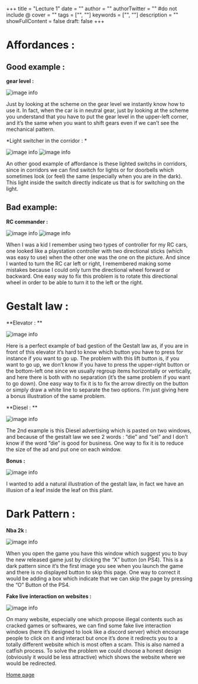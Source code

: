 +++
title = "Lecture 1"
date = ""
author = ""
authorTwitter = "" #do not include @
cover = ""
tags = ["", ""]
keywords = ["", ""]
description = ""
showFullContent = false
draft: false
+++

# Affordances :

## Good example :
 
**gear level :**

![image info](/IMG_20200921_190409.jpg)

Just by looking at the scheme on the gear level we instantly know how to use it. In fact, when the car is in neutral gear, just by looking at the scheme you understand that you have to put the gear level in the upper-left corner, and it’s the same when you want to shift gears even if we can’t see the mechanical pattern.
             
*Light switcher in the corridor : *

![image info](/IMG_20200917_174333.jpg)
![image info](/IMG_20200917_174326.jpg)

An other good example of affordance is these lighted switchs in corridors, since in corridors we can find switch for lights or for doorbells which sometimes look (or feel) the same (especially when you are in the dark). This light inside the switch directly indicate us that is for switching on the light. 

## Bad example:

**RC commander :**

![image info](/IMG_20200920_153020.jpg)
![image info](/IMG_20200920_153040.jpg)

When I was a kid I remember using two types of controller for my RC cars, one looked like a playstation controller with two directional sticks (which was easy to use) when the other one was the one on the picture. And since I wanted to turn the RC car left or right, I remembered making some mistakes because I could only turn the directional wheel forward or backward. One easy way to fix this problem is to rotate this directional wheel in order to be able to turn it to the left or the right.


# Gestalt law : 

**Elevator : **

![image info](/6814cf3dd14ab23db61d88cb037672df.jpg)

Here is a perfect example of bad gestion of the Gestalt law as, if you are in front of this elevator it’s hard to know which button you have to press for instance if you want to go up. The problem with this lift button is, if you want to go up, we don’t know if you have to press the upper-right button or the bottom-left one since we usually regroup items horizontally or vertically, and here there is both with no separation (it’s the same problem if you want to go down). One easy way to fix it is to fix the arrow directly on the button or simply draw a white line to separate the two options.
I’m just giving here a bonus illustration of the same problem. 

**Diesel : **

![image info](/5d95a82aa996e-5d89c66aa6510_aujwepu27etz__700.jpg)

The 2nd example is this Diesel advertising which is pasted on two windows, and because of the gestalt law we see 2 words : “die” and “sel” and I don’t know if the word “die” is good for business. One way to fix it is to reduce the size of the ad and put one on each window.

**Bonus :**

![image info](/IMG_20200920_162446.jpg)

I wanted to add a natural illustration of the gestalt law, in fact we have an illusion of a leaf inside the leaf on this plant.

# Dark Pattern :

**Nba 2k :**

![image info](/IMG_20200919_155718.jpg)

When you open the game you have this window which suggest you to buy the new released game just by clicking the “X” button (on PS4). This is a dark pattern since it’s the first image you see when you launch the game and there is no displayed button to skip this page. One way to correct it would be adding a box which indicate that we can skip the page by pressing the “O” Button of the PS4.

**Fake live interaction on websites :**

![image info](/Capture.PNG)

On many website, especially one which propose illegal contents such as cracked games or softwares, we can find some fake live interaction windows (here it’s designed to look like a discord server) which encourage people to click on it and interact but once it’s done it redirects you to a totally different website which is most often a scam. This is also named a catfish process. To solve the problem we could choose a honest design (obviously it would be less attractive) which shows the website where we would be redirected.

[Home page](/)
